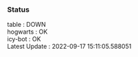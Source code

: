 ### Status


table : DOWN  
hogwarts : OK  
icy-bot : OK  
Latest Update : 2022-09-17 15:11:05.588051

